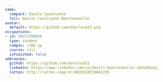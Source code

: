 ```yaml
---
name:
  compact: Danilo Cavalcante
  full: Danilo Cavalcante Beuttenmuller
avatar:
  default: https://github.com/danilocb21.png
occupations:
- id: 20221780026
  type: student
  campus: ifpb-jp
  course: ctii
  isFinished: false
addresses:
  github: https://github.com/danilocb21
  linkedin: https://www.linkedin.com/in/danilo-beuttenmuller-8a5a562a2/
  lattes: http://lattes.cnpq.br/8031510219042235
---
```

